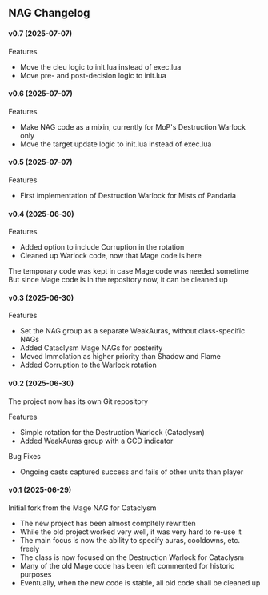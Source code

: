## NAG Changelog

#### v0.7 (2025-07-07)

Features
- Move the cleu logic to init.lua instead of exec.lua
- Move pre- and post-decision logic to init.lua

#### v0.6 (2025-07-07)

Features
- Make NAG code as a mixin, currently for MoP's Destruction Warlock only
- Move the target update logic to init.lua instead of exec.lua

#### v0.5 (2025-07-07)

Features
- First implementation of Destruction Warlock for Mists of Pandaria

#### v0.4 (2025-06-30)

Features
- Added option to include Corruption in the rotation
- Cleaned up Warlock code, now that Mage code is here

The temporary code was kept in case Mage code was needed sometime
But since Mage code is in the repository now, it can be cleaned up

#### v0.3 (2025-06-30)

Features
- Set the NAG group as a separate WeakAuras, without class-specific NAGs
- Added Cataclysm Mage NAGs for posterity
- Moved Immolation as higher priority than Shadow and Flame
- Added Corruption to the Warlock rotation

#### v0.2 (2025-06-30)

The project now has its own Git repository

Features
- Simple rotation for the Destruction Warlock (Cataclysm)
- Added WeakAuras group with a GCD indicator

Bug Fixes
- Ongoing casts captured success and fails of other units than player

#### v0.1 (2025-06-29)

Initial fork from the Mage NAG for Cataclysm
- The new project has been almost compltely rewritten
- While the old project worked very well, it was very hard to re-use it
- The main focus is now the ability to specify auras, cooldowns, etc. freely
- The class is now focused on the Destruction Warlock for Cataclysm
- Many of the old Mage code has been left commented for historic purposes
- Eventually, when the new code is stable, all old code shall be cleaned up

